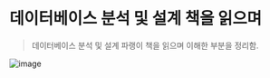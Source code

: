 # 데이터베이스 분석 및 설계 책을 읽으며
> 데이터베이스 분석 및 설계 파랭이 책을 읽으며 이해한 부분을 정리함.


![image](https://github.com/amazon7737/dev-container/assets/76634341/9742efc0-e87b-4cf3-8efc-d8f9e9aa6096)
